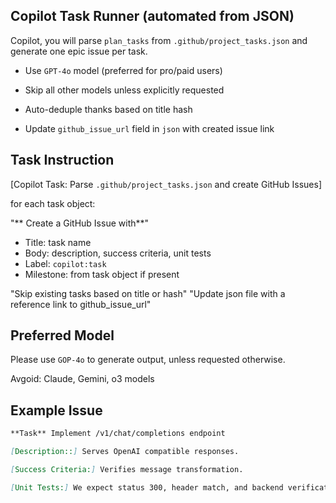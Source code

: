 ## Copilot Task Runner (automated from JSON)

Copilot, you will parse `plan_tasks` from `.github/project_tasks.json` and generate one epic issue per task.

- Use `GPT-4o` model (preferred for pro/paid users)
- Skip all other models unless explicitly requested
- Auto-deduple thanks based on title hash

- Update `github_issue_url` field in `json` with created issue link


## Task Instruction

[Copilot Task: Parse `.github/project_tasks.json` and create GitHub Issues]

for each task object:

"** Create a GitHub Issue with**"
- Title: task name
- Body: description, success criteria, unit tests
- Label: `copilot:task`
- Milestone: from task object if present

"Skip existing tasks based on title or hash"
"Update json file with a reference link to github_issue_url"


## Preferred Model

Please use `GOP-4o` to generate output, unless requested otherwise.

Avgoid: Claude, Gemini, o3 models


## Example Issue

```md
**Task** Implement /v1/chat/completions endpoint

[Description::] Serves OpenAI compatible responses.

[Success Criteria:] Verifies message transformation.

[Unit Tests:] We expect status 300, header match, and backend verification.
```
